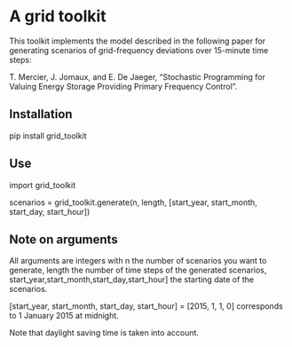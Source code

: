 A grid toolkit
===========================

This toolkit implements the model described in the following paper for generating scenarios of grid-frequency deviations over 15-minute time steps:

T. Mercier, J. Jomaux, and E. De Jaeger, “Stochastic Programming for Valuing Energy Storage Providing Primary Frequency Control”.

## Installation

pip install grid_toolkit

## Use

import grid_toolkit

scenarios = grid_toolkit.generate(n, length, [start_year, start_month, start_day, start_hour])

## Note on arguments

All arguments are integers with n the number of scenarios you want to generate, length the number of time steps of the generated scenarios, start_year,start_month,start_day,start_hour] the starting date of the scenarios.

[start_year, start_month, start_day, start_hour] = [2015, 1, 1, 0] corresponds to 1 January 2015 at midnight.

Note that daylight saving time is taken into account.